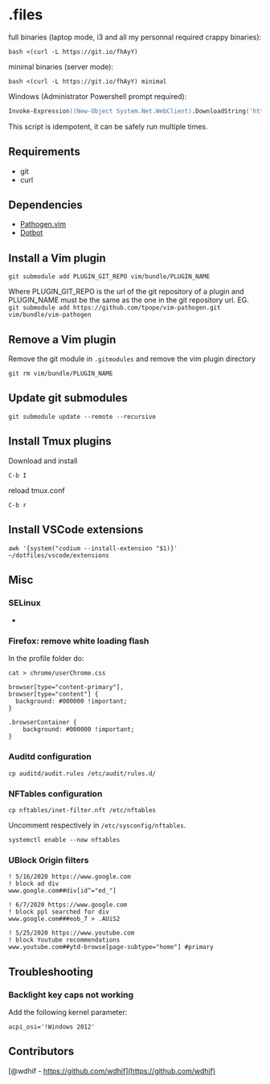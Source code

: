# .files
full binaries (laptop mode, i3 and all my personnal required crappy binaries):
```
bash <(curl -L https://git.io/fhAyY)
```
minimal binaries (server  mode):
```
bash <(curl -L https://git.io/fhAyY) minimal
```
Windows (Administrator Powershell prompt required):
```ps
Invoke-Expression((New-Object System.Net.WebClient).DownloadString('https://git.io/fjd3F'))
```
This script is idempotent, it can be safely run multiple times.
## Requirements
- git
- curl
## Dependencies
- [Pathogen.vim](https://github.com/tpope/vim-pathogen)
- [Dotbot](https://github.com/anishathalye/dotbot)
## Install a Vim plugin
```
git submodule add PLUGIN_GIT_REPO vim/bundle/PLUGIN_NAME
```
Where PLUGIN_GIT_REPO is the url of the git repository of a plugin and PLUGIN_NAME must be the same as the one in the git repository url.
EG. `git submodule add https://github.com/tpope/vim-pathogen.git vim/bundle/vim-pathogen`
## Remove a Vim plugin
Remove the git module in `.gitmodules` and remove the vim plugin directory
```
git rm vim/bundle/PLUGIN_NAME
```
## Update git submodules
```
git submodule update --remote --recursive
```
## Install Tmux plugins
Download and install
```
C-b I
```
reload tmux.conf
```
C-b r
```
## Install VSCode extensions
```
awk '{system("codium --install-extension "$1)}' ~/dotfiles/vscode/extensions
```
## Misc
### SELinux
-
### Firefox: remove white loading flash
In the profile folder do:
```
cat > chrome/userChrome.css

browser[type="content-primary"], 
browser[type="content"] {
  background: #000000 !important;
}

.browserContainer {
    background: #000000 !important;
}
```
### Auditd configuration
```
cp auditd/audit.rules /etc/audit/rules.d/
```
### NFTables configuration
```
cp nftables/inet-filter.nft /etc/nftables
```
Uncomment respectively in `/etc/sysconfig/nftables`.
```
systemctl enable --now nftables
```
### UBlock Origin filters
```
! 5/16/2020 https://www.google.com
! block ad div
www.google.com##div[id^="ed_"]

! 6/7/2020 https://www.google.com
! block ppl searched for div
www.google.com###eob_7 > .AUiS2

! 5/25/2020 https://www.youtube.com
! block Youtube recommendations
www.youtube.com##ytd-browse[page-subtype="home"] #primary

```
## Troubleshooting
### Backlight key caps not working
Add the following kernel parameter:
```
acpi_osi='!Windows 2012'
```
## Contributors
[@wdhif - https://github.com/wdhif](https://github.com/wdhif)
